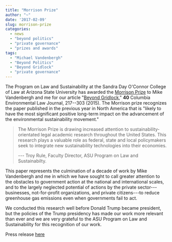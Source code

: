 ```yaml
---
title: "Morrison Prize"
author: "~"
date: '2017-02-09'
slug: morrison-prize
categories:
  - news
  - "beyond politics"
  - "private governance"
  - "prizes and awards"
tags:
  - "Michael Vandenbergh"
  - "Beyond Politics"
  - "Beyond Gridlock"
  - "private governance"
---
```


The Program on Law and Sustainability at the Sandra Day O'Connor College of Law
at Arizona State University has awarded the
<a href="http://conferences.asucollegeoflaw.com/sustainabilityconference2017/morrison-prize-contest/" target="_blank">Morrison Prize</a> to
Mike Vandenbergh and me for our article
"<a href="https://papers.ssrn.com/sol3/papers.cfm?abstract_id=2533643" target="_blank">Beyond Gridlock</a>,"
**40** Columbia Environmental Law Journal, 217--303 (2015). The Morrison prize
recognizes the paper published in the previous year in North America that is
"likely to have the most significant positive long-term impact on the advancement
of the environmental sustainability movement."

> The Morrison Prize is drawing increased attention to sustainability-orientated legal academic research throughout the United States. This research plays a valuable role as federal, state and local policymakers seek to integrate new sustainability technologies into their economies.
>
> --- Troy Rule, Faculty Director, ASU Program on Law and Sustainabilty.

This paper represents the culmination of a decade of work by Mike Vandenbergh
and me in which we have sought to call greater attention to the obstacles to
government action at the national and international scales, and to
the largely neglected potential of actions by the private sector---businesses,
not-for-profit organizations, and private citizens---to reduce greenhouse gas
emissions even when governments fail to act.

We conducted this research well before Donald Trump became president, but the
policies of the Trump presidency has made our work more relevant than ever
and we are very grateful to the ASU Program on Law and Sustainability for this
recognition of our work.

Press release <a href="https://news.vanderbilt.edu/2017/02/09/gilligan-vandenbergh-win-morrison-prize-for-climate-change-article/" target="_blank">here</a>
